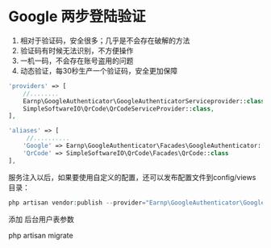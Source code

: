 Google 两步登陆验证
======

1. 相对于验证码，安全很多；几乎是不会存在破解的方法
1. 验证码有时候无法识别，不方便操作
1. 一机一码，不会存在账号盗用的问题
1. 动态验证，每30秒生产一个验证码，安全更加保障



```php
'providers' => [
    //........
    Earnp\GoogleAuthenticator\GoogleAuthenticatorServiceprovider::class,
    SimpleSoftwareIO\QrCode\QrCodeServiceProvider::class,
],

'aliases' => [
     //..........
    'Google' => Earnp\GoogleAuthenticator\Facades\GoogleAuthenticator::class,
    'QrCode' => SimpleSoftwareIO\QrCode\Facades\QrCode::class
],
```

服务注入以后，如果要使用自定义的配置，还可以发布配置文件到config/views目录：
```php
php artisan vendor:publish --provider="Earnp\GoogleAuthenticator\GoogleAuthenticatorServiceprovider"
```

添加 后台用户表参数

php artisan migrate

